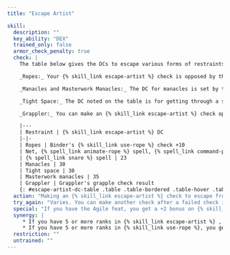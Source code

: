 ```yaml
---
title: "Escape Artist"

skill:
  description: ""
  key_ability: "DEX"
  trained_only: false
  armor_check_penalty: true
  check: |
    The table below gives the DCs to escape various forms of restraints.

    _Ropes:_ Your {% skill_link escape-artist %} check is opposed by the binder's {% skill_link use-rope %} check. Since it's easier to tie someone up than to escape from being tied up, the binder gets a +10 bonus on his or her check.

    _Manacles and Masterwork Manacles:_ The DC for manacles is set by their construction.

    _Tight Space:_ The DC noted on the table is for getting through a space where your head fits but your shoulders don't. If the space is long you may need to make multiple checks. You can't get through a space that your head does not fit through.

    _Grappler:_ You can make an {% skill_link escape-artist %} check opposed by your enemy's grapple check to get out of a grapple or out of a pinned condition (so that you're only grappling).

    |---
    | Restraint | {% skill_link escape-artist %} DC
    |-|-
    | Ropes | Binder's {% skill_link use-rope %} check +10
    | Net, {% spell_link animate-rope %} spell, {% spell_link command-plants %} spell, {% spell_link control-plants %} spell, or {% spell_link entangle %} spell | 20
    | {% spell_link snare %} spell | 23
    | Manacles | 30
    | Tight space | 30
    | Masterwork manacles | 35
    | Grappler | Grappler's grapple check result
    {: #escape-artist-dc-table .table .table-bordered .table-hover .table-striped data-caption="Table: Escape Artist DCs" }
  action: "Making an {% skill_link escape-artist %} check to escape from rope bindings, manacles, or other restraints (except a grappler) requires 1 minute of work. Escaping from a net or an {% spell_link animate-rope %}, {% spell_link command-plants %}, {% spell_link control-plants %}, or {% spell_link entangle %} spell is a full-round action. Escaping from a grapple or pin is a standard action. Squeezing through a tight space takes at least 1 minute, maybe longer, depending on how long the space is."
  try_again: "Varies. You can make another check after a failed check if you're squeezing your way through a tight space, making multiple checks. If the situation permits, you can make additional checks, or even take 20, as long as you're not being actively opposed."
  special: "If you have the Agile feat, you get a +2 bonus on {% skill_link escape-artist %} checks."
  synergy: |
     * If you have 5 or more ranks in {% skill_link escape-artist %} , you get a synergy bonus on {% skill_link use-rope %} checks to bind someone.
     * If you have 5 or more ranks in {% skill_link use-rope %}, you get a synergy bonus on {% skill_link escape-artist %} checks when escaping from rope bonds.
  restriction: ""
  untrained: ""
---
```


